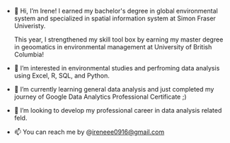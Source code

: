 - 👋 Hi, I’m Irene! I earned my bachelor's degree in global environmental system and specialized in spatial information system at Simon Fraser Univeristy. 
    
    This year, I strengthened my skill tool box by earning my master degree in geoomatics in environmental management at University of British Columbia! 
- 👀 I’m interested in environmental studies and perfroming data analysis using Excel, R, SQL, and Python. 
- 🌱 I’m currently learning general data analysis and just completed my journey of Google Data Analytics Professional Certificate ;)
- 💞️ I’m looking to develop my professional career in data analysis related feld. 
- 📫 You can reach me by @ireneee0916@gmail.com 

<!---
ireneli0916/ireneli0916 is a ✨ special ✨ repository because its `README.md` (this file) appears on your GitHub profile.
You can click the Preview link to take a look at your changes.
--->
